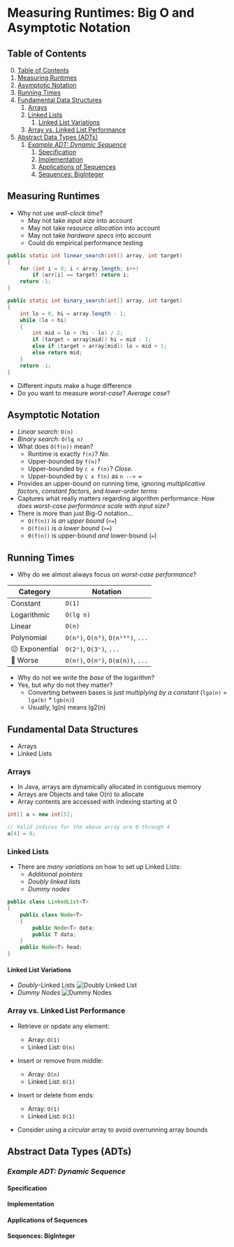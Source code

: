 # Measuring Runtimes: Big O and Asymptotic Notation

## Table of Contents

0. [Table of Contents](#table-of-contents)
1. [Measuring Runtimes](#measuring-runtimes)
2. [Asymptotic Notation](#asymptotic-notation)
3. [Running Times](#running-times)
4. [Fundamental Data Structures](#fundamental-data-structures)
    1. [Arrays](#arrays)
    2. [Linked Lists](#linked-lists)
        1. [Linked List Variations](#linked-list-variations)
    3. [Array vs. Linked List Performance](#array-vs-linked-list-performance)
5. [Abstract Data Types (ADTs)](#abstract-data-types-adts)
    1. [*Example ADT: Dynamic Sequence*](#example-adt-dynamic-sequence)
        1. [Specification](#specification)
        2. [Implementation](#implementation)
        3. [Applications of Sequences](#applications-of-sequences)
        4. [Sequences: BigInteger](#sequences-biginteger)

## Measuring Runtimes

- Why not use *wall-clock time*?
    - May not take *input size* into account
    - May not take *resource allocation* into account
    - May not take *hardware specs* into account
    - Could do empirical performance testing
```java
public static int linear_search(int[] array, int target) 
{
    for (int i = 0; i < array.length; i++) 
        if (arr[i] == target) return i;
    return -1;
}
```
```java
public static int binary_search(int[] array, int target) 
{
    int lo = 0, hi = array.length - 1;
    while (lo < hi) 
    {
        int mid = lo + (hi - lo) / 2;
        if (target < array[mid]) hi = mid - 1;
        else if (target > array[mid]) lo = mid + 1;
        else return mid;
    }
    return -1;
}
```
- Different inputs make a huge difference
- Do you want to measure *worst-case*? *Average case*?

## Asymptotic Notation

- *Linear search*: `O(n)`
- *Binary search*: `O(lg n)`
- What does `O(f(n))` mean?
    - Runtime is exactly `f(n)`? *No.*
    - Upper-bounded by `f(n)`? 
    - Upper-bounded by `c x f(n)`? *Close.*
    - Upper-bounded by `c x f(n)` as `n --> ∞`
- Provides an upper-bound on running time, ignoring *multiplicative factors*, *constant factors*, and *lower-order terms*
- Captures what really matters regarding algorithm performance: *How does worst-case performance scale with input size?*
- There is more than just Big-O notation...
    - `O(f(n))` is *an upper bound* (`<=`)
    - `Ω(f(n))` is *a lower bound* (`>=`)
    - `Θ(f(n))` is upper-bound *and* lower-bound (`=`)

## Running Times

- Why do we almost always focus on *worst-case performance*?

| **Category**       | **Notation**                  |
|--------------------|-------------------------------|
| Constant           | `O(1)`                          |
| Logarithmic        | `O(lg n)`                       |
| Linear             | `O(n)`                          |
| Polynomial         | `O(n²)`, `O(n³)`, `O(n¹⁰⁰)`, `...`    |
| 😐 Exponential     | `O(2ⁿ)`, `O(3ⁿ)`, `...`             |
| 🙁 Worse           | `O(n!)`, `O(nⁿ)`, `O(α(n))`, `...`    |
- Why do not we write the *base* of the logarithm?
- Yes, but *why* do not they matter?
    - Converting between bases is just *multiplying by a constant* (`lga(n)` = `lga(b)` * `lgb(n)`)
    - Usually, lg(n) means lg2(n)

## Fundamental Data Structures

- Arrays
- Linked Lists

### Arrays

- In Java, arrays are dynamically allocated in contiguous memory
- Arrays are Objects and take O(n) to allocate
- Array contents are accessed with indexing starting at 0
```java
int[] a = new int[5];

// Valid indices for the above array are 0 through 4
a[4] = 0;
```

### Linked Lists

- There are *many variations* on how to set up Linked Lists:
    - *Additional pointers*
    - *Doubly linked lists*
    - *Dummy nodes*
```java
public class LinkedList<T> 
{
    public class Node<T> 
    {
        public Node<T> data;
        public T data;
    }
    public Node<T> head;
}
```

#### Linked List Variations

- *Doubly*-Linked Lists
![Doubly Linked List](https://encrypted-tbn0.gstatic.com/images?q=tbn:ANd9GcQ6IAPFb1O5fe5IHWF5WRYyFo0EwPm0-Pex3w&s)
- *Dummy Nodes*
![Dummy Nodes](https://media.cheggcdn.com/media/fb0/s282x178/fb068a13-cddd-4d55-96be-f6b8b41c84c7/phpaUWkBj.png)

### Array vs. Linked List Performance

- Retrieve or opdate any element:
    - Array: `O(1)`
    - Linked List: `O(n)`
- Insert or remove from middle:
    - Array: `O(n)`
    - Linked List: `O(1)`
- Insert or delete from ends:
    - Array: `O(1)`
    - Linked List: `O(1)`

- Consider using a *circular* array to avoid overrunning array bounds

## Abstract Data Types (ADTs)

### *Example ADT: Dynamic Sequence*

#### Specification

#### Implementation

#### Applications of Sequences

#### Sequences: BigInteger